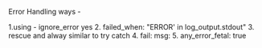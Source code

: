 Error Handling ways -

1.using - ignore_error yes
2. failed_when: "ERROR' in log_output.stdout"
3. rescue and alway similar to try catch
4. fail:
     msg:
5. any_error_fetal: true
